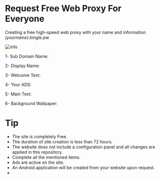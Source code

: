 # Request Free Web Proxy For Everyone

Creating a free high-speed web proxy with your name and information *(yourname).bingle.pw*

![info](https://github.com/user-attachments/assets/bb19436f-134f-4ab1-a1ea-6f59098a36a5)

1- Sub Domain Name: 

2- Display Name:

3- Welcome Text:

4- Your ADS:

5- Main Text:

6- Background Wallpaper:


# Tip

* The site is completely Free.
* The duration of site creation is less than 72 hours.
* The website does not include a configuration panel and all changes are applied in this repository.
* Complete all the mentioned items.
* Ads are active on the site.
* An Android application will be created from your website upon request.
* 
